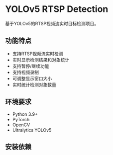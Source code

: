 # YOLOv5 RTSP Detection

基于YOLOv5的RTSP视频流实时目标检测项目。

## 功能特点

- 支持RTSP视频流实时检测
- 实时显示检测结果和对象统计
- 支持暂停/继续功能
- 支持视频录制
- 可调整显示窗口大小
- 实时统计检测对象数量

## 环境要求

- Python 3.9+
- PyTorch
- OpenCV
- Ultralytics YOLOv5

## 安装依赖 